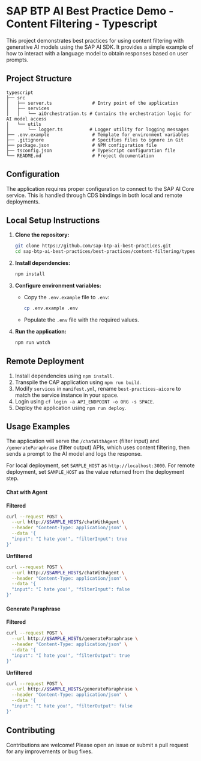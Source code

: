 # SAP BTP AI Best Practice Demo - Content Filtering - Typescript

This project demonstrates best practices for using content filtering with generative AI models using the SAP AI SDK. It provides a simple example of how to interact with a language model to obtain responses based on user prompts.

## Project Structure

```
typescript
├── src
│   ├── server.ts               # Entry point of the application
│   ├── services
│   │   └── aiOrchestration.ts # Contains the orchestration logic for AI model access
│   └── utils
│       └── logger.ts          # Logger utility for logging messages
├── .env.example                # Template for environment variables
├── .gitignore                  # Specifies files to ignore in Git
├── package.json                # NPM configuration file
├── tsconfig.json               # TypeScript configuration file
└── README.md                   # Project documentation
```
## Configuration

The application requires proper configuration to connect to the SAP AI Core service. This is handled through CDS bindings in both local and remote deployments.

## Local Setup Instructions

1. **Clone the repository:**

   ```bash
   git clone https://github.com/sap-btp-ai-best-practices.git
   cd sap-btp-ai-best-practices/best-practices/content-filtering/typescript
   ```

2. **Install dependencies:**

   ```bash
   npm install
   ```

3. **Configure environment variables:**

   - Copy the `.env.example` file to `.env`:
     ```bash
     cp .env.example .env
     ```
   - Populate the `.env` file with the required values.

4. **Run the application:**
   ```bash
   npm run watch
   ```

## Remote Deployment

1. Install dependencies using `npm install`.
2. Transpile the CAP application using `npm run build`.
3. Modify `services` in `manifest.yml`, rename `best-practices-aicore` to match the service instance in your space.
4. Login using `cf login -a API_ENDPOINT -o ORG -s SPACE`.
5. Deploy the application using `npm run deploy`.
   

## Usage Examples

The application will serve the `/chatWithAgent` (filter input) and `/generateParaphrase` (filter output) APIs, which uses content filtering, then sends a prompt to the AI model and logs the response. 

For local deployment, set `SAMPLE_HOST` as `http://localhost:3000`. For remote deployment, set `SAMPLE_HOST` as the value returned from the deployment step.

#### Chat with Agent

**Filtered**
```bash
curl --request POST \
  --url http://$SAMPLE_HOST$/chatWithAgent \
  --header "Content-Type: application/json" \
  --data '{
  "input": "I hate you!", "filterInput": true
}'
```

**Unfiltered**
```bash
curl --request POST \
  --url http://$SAMPLE_HOST$/chatWithAgent \
  --header "Content-Type: application/json" \
  --data '{
  "input": "I hate you!", "filterInput": false
}'
```

#### Generate Paraphrase

**Filtered**
```bash
curl --request POST \
  --url http://$SAMPLE_HOST$/generateParaphrase \
  --header "Content-Type: application/json" \
  --data '{
  "input": "I hate you!", "filterOutput": true
}'
```

**Unfiltered**
```bash
curl --request POST \
  --url http://$SAMPLE_HOST$/generateParaphrase \
  --header "Content-Type: application/json" \
  --data '{
  "input": "I hate you!", "filterOutput": false
}'
```

## Contributing

Contributions are welcome! Please open an issue or submit a pull request for any improvements or bug fixes.

